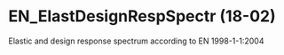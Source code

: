 # EN_ElastDesignRespSpectr (18-02)

Elastic and design response spectrum according to EN 1998-1-1:2004
